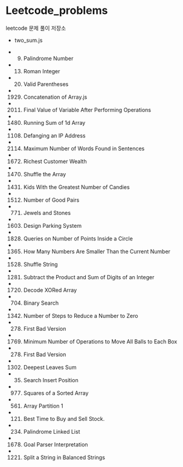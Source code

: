 # Leetcode_problems

leetcode 문제 풀이 저장소

- two_sum.js

- 9. Palindrome Number

- 13. Roman Integer

- 20. Valid Parentheses

- 1929. Concatenation of Array.js

- 2011. Final Value of Variable After Performing Operations

- 1480. Running Sum of 1d Array

- 1108. Defanging an IP Address

- 2114. Maximum Number of Words Found in Sentences

- 1672. Richest Customer Wealth

- 1470. Shuffle the Array

- 1431. Kids With the Greatest Number of Candies

- 1512. Number of Good Pairs

- 771. Jewels and Stones

- 1603. Design Parking System

- 1828. Queries on Number of Points Inside a Circle

- 1365. How Many Numbers Are Smaller Than the Current Number

- 1528. Shuffle String

- 1281. Subtract the Product and Sum of Digits of an Integer

- 1720. Decode XORed Array

- 704. Binary Search

- 1342. Number of Steps to Reduce a Number to Zero

- 278. First Bad Version

- 1769. Minimum Number of Operations to Move All Balls to Each Box

- 278. First Bad Version

- 1302. Deepest Leaves Sum

- 35. Search Insert Position

- 977. Squares of a Sorted Array

- 561.  Array Partition 1

- 121. Best Time to Buy and Sell Stock.

- 234.  Palindrome Linked List

- 1678. Goal Parser Interpretation

- 1221. Split a String in Balanced Strings
